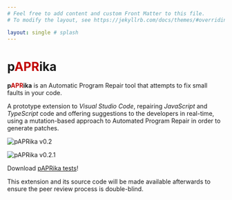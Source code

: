 ```yaml
---
# Feel free to add content and custom Front Matter to this file.
# To modify the layout, see https://jekyllrb.com/docs/themes/#overriding-theme-defaults

layout: single # splash
---
```


# p<span style="color:#c10301">APR</span>ika

**p<span style="color:#c10301">APR</span>ika** is an Automatic Program Repair tool that attempts to fix small faults in your code.

A prototype extension to *Visual Studio Code*, repairing *JavaScript* and *TypeScript* code and offering suggestions to the developers in real-time, using a mutation-based approach to Automated Program Repair in order to generate patches.

<!-- List with gifs for each feature example: https://github.com/James-Yu/LaTeX-Workshop -->

![pAPRika v0.2](/assets/pAPRika-v0.2.gif)

![pAPRika v0.2.1](/assets/pAPRika-v0.2.1.gif)

Download [pAPRika tests](/assets/paprika-tests.zip)!

This extension and its source code will be made available afterwards to ensure the peer review process is double-blind.
